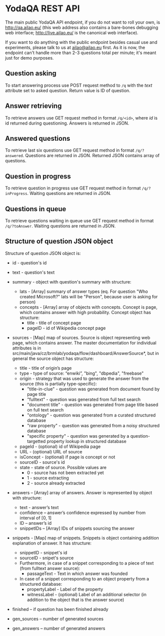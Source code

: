 YodaQA REST API
===============

The main public YodaQA API endpoint, if you do not want to roll your own,
is http://qa.ailao.eu/ (this web address also contains a bare-bones debugging
web interface; http://live.ailao.eu/ is the canonical web interface).

If you want to do anything with the public endpoint besides casual use
and experiments, please talk to us at ailao@ailao.eu first.  As it is now,
the endpoint can't handle more than 2-3 questions total per minute; it's
meant just for demo purposes.


Question asking
---------------

To start answering process use POST request method to `/q` with the *text* attribute set to asked question. Return value is ID of question.


Answer retrieving
-----------------

To retrieve answers use GET request method in format `/q/<id>`, where *id* is id returned during questioning. Answers is returned in JSON.


Answered questions
------------------

To retrieve last six questions use GET request method in format `/q/?answered`. Questions are returned in JSON. Returned JSON contains array of questions.


Question in progress
--------------------

To retrieve question in progress use GET request method in format `/q/?inProgress`. Waiting questions are returned in JSON.


Questions in queue
------------------

To retrieve questions waiting in queue use GET request method in format `/q/?toAnswer`. Waiting questions are returned in JSON.


Structure of question JSON object
---------------------------------

Structure of question JSON object is:

* id - question's id
* text - question's text
* summary - object with question's summary with structure:
  * lats - [Array] summary of answer types (eq. For question "Who created Microsoft?" lats will be "Person", because user is asking for person)
  * concepts - [Array] array of objects with concepts. Concept is page, which contains answer with high probability.  Concept object has structure:
    * title - title of concept page
    * pageID - id of Wikipedia concept page

* sources - [Map] map of sources. Source is object representing web page, which contains answer.
  The master documentation for individual attributes is in
  src/main/java/cz/brmlab/yodaqa/flow/dashboard/AnswerSource*,
  but in general the source object has structure:
  * title - title of origin’s page
  * type - type of source: “enwiki”, "bing", "dbpedia", "freebase"
  * origin - strategy that was used to generate the answer from the source (this is partially type-specific):
    * "title-in-clue" - question was generated from document found by page title
    * "fulltext" - question was generated from full text search
    * "document title" - question was generated from page title based on full text search
    * "ontology" - question was generated from a curated structured database
    * "raw property" - question was generated from a noisy structured database
    * "specific property" - question was generated by a question-targetted property lookup in structured database
  * pageId - (optional) id of Wikipedia page
  * URL - (optional) URL of source
  * isConcept - (optional) if page is concept or not
  * sourceID - source's id
  * state - state of source. Possible values are
    * 0 - source has not been extracted yet
    * 1 - source extracting
    * 2 - source already extracted

* answers – [Array] array of answers. Answer is represented by object with structure:
  * text - answer’s text
  * confidence – answer’s confidence expressed by number from interval of [0, 1]
  * ID – answer’s id
  * snippetIDs – [Array] IDs of snippets sourcing the answer

* snippets - [Map] map of snippets. Snippets is object containing addition explanation of answer. It has structure:
  * snippetID - snippet's id
  * sourceID - snipet's source
  * Furthermore, in case of a snippet corresponding to a piece of text (from fulltext answer source):
    * passageText - Text in which answer was founded
  * In case of a snippet corresponding to an object property from a structured database:
    * propertyLabel - Label of the property
    * witnessLabel - (optional) Label of an additional selector (in addition to the object that is the answer source)

* finished – if question has been finished already
* gen_sources – number of generated sources
* gen_answers – number of generated answers
